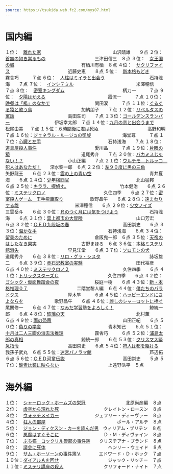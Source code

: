 ```yaml
---
source: https://tsukida.web.fc2.com/mys07.html
---
```

# 国内編

１位：　[離れた家](https://tsukida.web.fc2.com/0709.html#070907)　　　　　　　　　　　　　　　　山沢晴雄　　９点
２位：　[首無の如き祟るもの](https://tsukida.web.fc2.com/0705.html#070501)　　　　　　　　　　　三津田信三　８点
３位：　[女王国の城](https://tsukida.web.fc2.com/0710.html#071002)　　　　　　　　　　　　　　　有栖川有栖　８点
４位：　[サクリファイス](https://tsukida.web.fc2.com/0710.html#071003)　　　　　　　　　　　　　近藤史恵　　８点
５位：　[新本格もどき](https://tsukida.web.fc2.com/0710.html)　　　　　　　　　　　　　　霧舎巧　　　７点
６位：　[人柱はミイラと出会う](https://tsukida.web.fc2.com/0707.html#070701)　　　　　　　　　　石持浅海　　７点
７位：　[インシテミル](https://tsukida.web.fc2.com/0709.html#070901)　　　　　　　　　　　　　　米澤穂信　　７点
８位：　[密室キングダム](https://tsukida.web.fc2.com/0708.html#070805)　　　　　　　　　　　　　柄刀一　　　７点
９位：　[夕陽はかえる](https://tsukida.web.fc2.com/0801.html#080102)　　　　　　　　　　　　　　霞流一　　　７点
１０位：[晩餐は「檻」のなかで](https://tsukida.web.fc2.com/0703.html#070306)　　　　　　　　　　関田涙　　　７点
１１位：[ぐるぐる猿と歌う鳥](https://tsukida.web.fc2.com/0708.html#070811)　　　　　　　　　　　加納朋子　　７点
１２位：[リベルタスの寓話](https://tsukida.web.fc2.com/0712.html)　　　　　　　　　　　　島田荘司　　７点
１３位：[ゴールデンスランバー](https://tsukida.web.fc2.com/0712.html#071207)　　　　　　　　　　伊坂幸太郎　７点
１４位：[九月の恋と出会うまで](https://tsukida.web.fc2.com/0705.html#070505)　　　　　　　　　　松尾由美  　７点
１５位：[６時間後に君は死ぬ](https://tsukida.web.fc2.com/0706.html#070610)　　　　　　　　　　　高野和明　　７点
１６位：[ジェネラル・ルージュの凱旋](https://tsukida.web.fc2.com/0710.html#071007)　　　　　　　海堂尊　　　７点
１７位：[心臓と左手](https://tsukida.web.fc2.com/0712.html#071201)　　　　　　　　　　　　　　　石持浅海　　７点
１８位：[道具屋殺人事件](https://tsukida.web.fc2.com/0708.html#070813)　　　　　　　　　　　　　愛川晶　　　７点
１９位：[片眼の猿](https://tsukida.web.fc2.com/0703.html#070308)　　　　　　　　　　　　　　　　道尾秀介　　７点
２０位：[バカミスじゃない！？](https://tsukida.web.fc2.com/0706.html#070604)　　　　　　　　　　小山正編　　７点
２１位：[ウルチモ　トルッコ　犯人はあなただ！](https://tsukida.web.fc2.com/0705.html#070502)　　深水黎一郎　６点
２２位：[左９０度に黒の三角](https://tsukida.web.fc2.com/0712.html#071203)　　　　　　　　　　　矢野龍王　　６点
２３位：[雲の上の青い空](https://tsukida.web.fc2.com/0708.html#070812)　　　　　　　　　　　　　青井夏海　　６点
２４位：[少年検閲官](https://tsukida.web.fc2.com/0705.html#070503)　　　　　　　　　　　　　　　北山猛邦　　６点
２５位：[キララ、探偵す。](https://tsukida.web.fc2.com/0702.html#070207)　　　　　　　　　　　　竹本健治　　６点
２６位：[ミステリクロノ](https://tsukida.web.fc2.com/0708.html#070808)　　　　　　　　　　　　　久住四季　　６点
２７位：[密室殺人ゲーム　王手飛車取り](https://tsukida.web.fc2.com/0704.html#070401)　　　　　　歌野晶午　　６点
２８位：[遠まわりする雛](https://tsukida.web.fc2.com/0711.html)  　　　　　　　　　　　　米澤穂信　　６点
２９位：[少女ノイズ](https://tsukida.web.fc2.com/0801.html#080107)　　　　　　　　　　　　　　　三雲岳斗　　６点
３０位：[Ｒのつく月には気をつけよう](https://tsukida.web.fc2.com/0801.html#080104)　　　　　　　石持浅海　　６点
３１位：[雲上都市の大冒険](https://tsukida.web.fc2.com/0711.html#071102)　　　　　　　　　　　　山口芳宏　　６点
３２位：[ＱＥＤ九段坂の春](https://tsukida.web.fc2.com/0709.html#070902)　　　　　　　　　　　　高田崇史　　６点
３３位：[温かな手](https://tsukida.web.fc2.com/0801.html#080103)　　　　　　　　　　　　　　　　石持浅海　　６点
３４位：[留美のために](https://tsukida.web.fc2.com/0709.html#070908)　　　　　　　　　　　　　　倉阪鬼一郎　６点
３５位：[天帝のはしたなき果実](https://tsukida.web.fc2.com/0704.html#070402)　　　　　　　　　　古野まほろ　６点
３６位：[本格ミステリ館消失](https://tsukida.web.fc2.com/0801.html#080105)　　　　　　　　　　　早見江堂　　６点
３７位：[ソロモンの犬](https://tsukida.web.fc2.com/0709.html#070904)　　　　　　　　　　　　　　道尾秀介　　６点
３８位：[リロ・グラ・シスタ](https://tsukida.web.fc2.com/0710.html#071005)　　　　　　　　　　　詠坂雄二　　６点
３９位：[赤石沢教室の実験](https://tsukida.web.fc2.com/0707.html#070706)　　　　　　　　　　　　田代裕彦　　６点
４０位：[ミステリクロノ２](https://tsukida.web.fc2.com/0801.html#080106)　　　　　　　　　　　　久住四季　　６点
４１位：[トリックスターズＣ](https://tsukida.web.fc2.com/0706.html#070603)　　　　　　　　　　　久住四季　　６点
４２位：[ゴシック・仮面舞踏会の夜](https://tsukida.web.fc2.com/0708.html#070803)　　　　　　　　桜庭一樹　　６点
４３位：[新・本格推理０７](https://tsukida.web.fc2.com/0707.html#070704)　　　　　　　　　　　二階堂黎人編　６点
４４位：[僕たちのパラドクス](https://tsukida.web.fc2.com/0703.html#070304)　　　　　　　　　　　厚木隼　　　６点
４５位：[ハッピーエンドにさよならを](https://tsukida.web.fc2.com/0710.html#071004)　　　　　　　歌野晶午　　６点
４６位：[麗しのシャーロットに捧ぐ](https://tsukida.web.fc2.com/0703.html#070305)　　　　　　　　尾関修一　　６点
４７位：[なみだ学習塾をよろしく！](https://tsukida.web.fc2.com/0711.html#071105)　　　　　　　　鯨統一郎　　６点
４８位：[玻璃の天](https://tsukida.web.fc2.com/0706.html#070608)　　　　　　　　　　　　　　　　北村薫　　　６点
４９位：[雨の恐竜](https://tsukida.web.fc2.com/0704.html#070403)　　　　　　　　　　　　　　　　山田正紀　　６点
５０位：[偽りの学舎](https://tsukida.web.fc2.com/0707.html#070707)　　　　　　　　　　　　　　　青木知己　　６点
５１位：[十月は二人三脚の消去法推理](https://tsukida.web.fc2.com/0706.html#070605)　　　　　　　霧舎巧　　　６点
５２位：[浦島太郎の真相](https://tsukida.web.fc2.com/0707.html#070702)　　　　　　　　　　　　　鯨統一郎　　６点
５３位：[クリスマス緊急指令](https://tsukida.web.fc2.com/0802.html#080207)　　　　　　　　　　　高田崇史　　６点
５４位：[狩人は都を駆ける](https://tsukida.web.fc2.com/0801.html#080109)　　　　　　　　　　　　我孫子武丸　６点
５５位：[迷宮パノラマ館](https://tsukida.web.fc2.com/0706.html#070607)　　　　　　　　　　　　　芦辺拓　　　６点
５６位：[ＱＥＤ河童伝説](https://tsukida.web.fc2.com/0703.html#070313)　　　　　　　　　　　　　高田崇史　　５点
５７位：[酸素は鏡に映らない](https://tsukida.web.fc2.com/0705.html)　　　　　　　　　　　上遠野浩平　５点

# 海外編

１位：　[シャーロック・ホームズの栄冠](https://tsukida.web.fc2.com/0705.html#070504)　　　　　　　　　北原尚彦編　８点
２位：　[虚空から現れた死](https://tsukida.web.fc2.com/0707.html#070709)　　　　　　　　　　クレイトン・ロースン　８点
３位：　[ウォッチメイカー](https://tsukida.web.fc2.com/0801.html)　　　　　　　　ジェフリー・ディーヴァー　８点
４位：　[狂人の部屋](https://tsukida.web.fc2.com/0706.html#070609)　　　　　　　　　　　　　　　　ポール・アルテ　８点
５位：　[ジョン・ディクスン・カーを読んだ男](https://tsukida.web.fc2.com/0711.html#071101)　ウィリアム・ブリテン　８点
６位：　[悪魔はすぐそこに](https://tsukida.web.fc2.com/0710.html#071006)　　　　　　　　　　Ｄ・Ｍ・ディヴァイン　８点
７位：　[ぶち猫　コックリル警部の事件簿](https://tsukida.web.fc2.com/0712.html#071206)　　クリスチアナ・ブランド　８点
８位：　[議会に死体](https://tsukida.web.fc2.com/0703.html)　　　　　　　　　　　　　　ヘンリー・ウェイド　８点
９位：　[サム・ホーソーンの事件簿Ｖ](https://tsukida.web.fc2.com/0711.html#071103)　　　　エドワード・Ｄ・ホック　７点
１０位：[ダイアルＡを回せ](https://tsukida.web.fc2.com/0709.html#070905)　　　　　　　　　　　ジャック・リッチー　７点
１１位：[ミステリ講座の殺人](https://tsukida.web.fc2.com/0711.html#071109)　　　　　　　　　クリフォード・ナイト　７点
